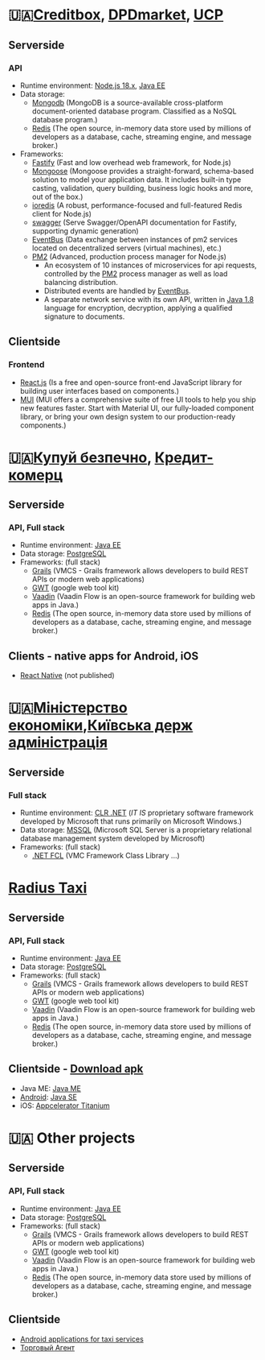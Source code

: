 # 🇺🇦[Creditbox](https://creditbox.in.ua/), [DPDmarket](https://dpdmarket.com/), [UCP](https://ucp.rrs.pp.ua/)
## Serverside
### API
* Runtime environment:
  [Node.js 18.x](https://nodejs.org/uk),
  [Java EE](https://www.java.com)
* Data storage:
  - [Mongodb](https://www.mongodb.com/) (MongoDB is a source-available cross-platform document-oriented database
    program. Classified as a NoSQL database program.)
  - [Redis](https://redis.io/) (The open source, in-memory data store used by millions of developers as a database,
    cache, streaming engine, and message broker.)
* Frameworks:
  - [Fastify](https://fastify.dev/) (Fast and low overhead web framework, for Node.js)
  - [Mongoose](https://mongoosejs.com/) (Mongoose provides a straight-forward, schema-based solution to model your
    application data. It includes built-in type casting, validation, query building, business logic hooks and more, out
    of the box.)
  - [ioredis](https://www.npmjs.com/package/ioredis) (A robust, performance-focused and full-featured Redis client for
    Node.js)
  - [swagger](https://swagger.io/) (Serve Swagger/OpenAPI documentation for Fastify, supporting dynamic generation)
  - [EventBus](https://www.npmjs.com/package/node-pm2-events) (Data exchange between instances of pm2 services located
    on decentralized servers (virtual machines), etc.)
  - [PM2](https://pm2.keymetrics.io/) (Advanced, production process manager for Node.js)
    * An ecosystem of 10 instances of microservices for api requests, controlled by the [PM2](https://pm2.keymetrics.io/) process manager as well as
      load balancing distribution.
    * Distributed events are handled by [EventBus](https://www.npmjs.com/package/node-pm2-events).
    * A separate network service with its own API, written in [Java 1.8](https://www.java.com) language for encryption, decryption, applying a
      qualified signature to documents.

## Clientside
### Frontend

* [React.js](https://react.dev/) (Is a free and open-source front-end JavaScript library for building user interfaces
  based on components.)
* [MUI](https://mui.com/) (MUI offers a comprehensive suite of free UI tools to help you ship new features faster. Start
  with Material UI, our fully-loaded component library, or bring your own design system to our production-ready
  components.)


# 🇺🇦[Купуй безпечно](https://www.me.gov.ua/Documents/Detail?lang=uk-UA&isSpecial=True&id=34dfc92d-b2eb-4750-929a-a2c221862683&title=MobilniiDodatokkupuiBezpechne), [Кредит-комерц](https://www.facebook.com/mgroshi/)
## Serverside
### API, Full stack
* Runtime environment: [Java EE](https://www.java.com)
* Data storage: [PostgreSQL](https://www.postgresql.org/)
* Frameworks: (full stack)
  * [Grails](https://grails.org/) (VMCS - Grails framework allows developers to build REST APIs or modern web applications)
  * [GWT](https://www.gwtproject.org/) (google web tool kit)
  * [Vaadin](https://vaadin.com/) (Vaadin Flow is an open-source framework for building web apps in Java.)
  * [Redis](https://redis.io/) (The open source, in-memory data store used by millions of developers as a database,
    cache, streaming engine, and message broker.)

## Clients - native apps for Android, iOS

* [React Native](https://reactnative.dev/) (not published)


# 🇺🇦[Міністерство економіки](https://me.gov.ua),[Київська держ адміністрація](https://kyivcity.gov.ua/)
## Serverside
### Full stack
* Runtime environment: [CLR .NET](https://en.wikipedia.org/wiki/.NET_Framework) (*IT IS* proprietary software framework developed by Microsoft that runs primarily on Microsoft Windows.)
* Data storage: [MSSQL](https://en.wikipedia.org/wiki/Microsoft_SQL_Server) (Microsoft SQL Server is a proprietary relational database management system developed by Microsoft)
* Frameworks: (full stack)
  * [.NET FCL](https://en.wikipedia.org/wiki/Framework_Class_Library) (VMC Framework Class Library ...)


# [Radius Taxi](https://m.facebook.com/people/Radius-Taxi/100012146658852/)
## Serverside
### API, Full stack
* Runtime environment: [Java EE](https://www.java.com)
* Data storage: [PostgreSQL](https://www.postgresql.org/)
* Frameworks: (full stack)
  * [Grails](https://grails.org/) (VMCS - Grails framework allows developers to build REST APIs or modern web applications)
  * [GWT](https://www.gwtproject.org/) (google web tool kit)
  * [Vaadin](https://vaadin.com/) (Vaadin Flow is an open-source framework for building web apps in Java.)
  * [Redis](https://redis.io/) (The open source, in-memory data store used by millions of developers as a database,
    cache, streaming engine, and message broker.)

## Clientside - [Download apk](https://apkpure.com/%D1%80%D0%B0%D0%B4%D0%B8%D1%83%D1%81-%D1%82%D0%B0%D0%BA%D1%81%D0%B8/com.radiustaxi.client)
* Java ME: [Java ME](https://www.oracle.com/java/technologies/javameoverview.html)
* [Android](https://apkpure.com/%D1%80%D0%B0%D0%B4%D0%B8%D1%83%D1%81-%D1%82%D0%B0%D0%BA%D1%81%D0%B8/com.radiustaxi.client): [Java SE](https://developer.android.com/codelabs/build-your-first-android-app#0)
* iOS: [Appcelerator Titanium](https://titaniumsdk.com/guide/Titanium_SDK/Titanium_SDK_Getting_Started/Titanium_Platform_Overview.html)

# 🇺🇦 Other projects
## Serverside
### API, Full stack
* Runtime environment: [Java EE](https://www.java.com)
* Data storage: [PostgreSQL](https://www.postgresql.org/)
* Frameworks: (full stack)
  * [Grails](https://grails.org/) (VMCS - Grails framework allows developers to build REST APIs or modern web applications)
  * [GWT](https://www.gwtproject.org/) (google web tool kit)
  * [Vaadin](https://vaadin.com/) (Vaadin Flow is an open-source framework for building web apps in Java.)
  * [Redis](https://redis.io/) (The open source, in-memory data store used by millions of developers as a database,
    cache, streaming engine, and message broker.)

## Clientside
* [Android applications for taxi services](https://apkcombo.com/developer/%D0%A0%D0%BE%D0%B7%D0%B1%D0%B8%D1%86%D0%BA%D0%B8%D0%B9%20%D0%A0%D1%83%D1%81%D0%BB%D0%B0%D0%BD/)
* [Торговый Агент](https://apkpure.com/%D1%82%D0%BE%D1%80%D0%B3%D0%BE%D0%B2%D1%8B%D0%B9-%D0%B0%D0%B3%D0%B5%D0%BD%D1%82/ua.pp.rrs.tradeagent)


